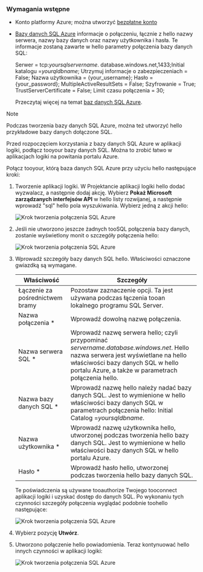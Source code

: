 ### <a name="prerequisites"></a>Wymagania wstępne
* Konto platformy Azure; można utworzyć [bezpłatne konto](https://azure.microsoft.com/free)
* [Bazy danych SQL Azure](../articles/sql-database/sql-database-get-started.md) informacje o połączeniu, łącznie z hello nazwy serwera, nazwy bazy danych oraz nazwy użytkownika i hasła. Te informacje zostaną zawarte w hello parametry połączenia bazy danych SQL:
  
    Serwer = tcp:*yoursqlservername*. database.windows.net,1433;Initial katalogu =*yourqldbname*; Utrzymuj informacje o zabezpieczeniach = False; Nazwa użytkownika = {your_username}; Hasło = {your_password}; MultipleActiveResultSets = False; Szyfrowanie = True; TrustServerCertificate = False; Limit czasu połączenia = 30;
  
    Przeczytaj więcej na temat [baz danych SQL Azure](https://azure.microsoft.com/services/sql-database).

> [!NOTE]
> Podczas tworzenia bazy danych SQL Azure, można też utworzyć hello przykładowe bazy danych dołączone SQL. 
> 
> 

Przed rozpoczęciem korzystania z bazy danych SQL Azure w aplikacji logiki, podłącz tooyour bazy danych SQL. Można to zrobić łatwo w aplikacjach logiki na powitania portalu Azure.  

Połącz tooyour, którą baza danych SQL Azure przy użyciu hello następujące kroki:  

1. Tworzenie aplikacji logiki. W Projektancie aplikacji logiki hello dodać wyzwalacz, a następnie dodaj akcję. Wybierz **Pokaż Microsoft zarządzanych interfejsów API** w hello listy rozwijanej, a następnie wprowadź "sql" hello pola wyszukiwania. Wybierz jedną z akcji hello:  
   
    ![Krok tworzenia połączenia SQL Azure](./media/connectors-create-api-sqlazure/sql-actions.png)
2. Jeśli nie utworzono jeszcze żadnych tooSQL połączenia bazy danych, zostanie wyświetlony monit o szczegóły połączenia hello:  
   
    ![Krok tworzenia połączenia SQL Azure](./media/connectors-create-api-sqlazure/connection-details.png) 
3. Wprowadź szczegóły bazy danych SQL hello. Właściwości oznaczone gwiazdką są wymagane.
   
   | Właściwość | Szczegóły |
   | --- | --- |
   | Łączenie za pośrednictwem bramy |Pozostaw zaznaczenie opcji. Ta jest używana podczas łączenia tooan lokalnego programu SQL Server. |
   | Nazwa połączenia * |Wprowadź dowolną nazwę połączenia. |
   | Nazwa serwera SQL * |Wprowadź nazwę serwera hello; czyli przypominać *servername.database.windows.net*. Hello nazwa serwera jest wyświetlane na hello właściwości bazy danych SQL w hello portalu Azure, a także w parametrach połączenia hello. |
   | Nazwa bazy danych SQL * |Wprowadź nazwę hello należy nadać bazy danych SQL. Jest to wymienione w hello właściwości bazy danych SQL w parametrach połączenia hello: Initial Catalog =*yoursqldbname*. |
   | Nazwa użytkownika * |Wprowadź nazwę użytkownika hello, utworzonej podczas tworzenia hello bazy danych SQL. Jest to wymienione w hello właściwości bazy danych SQL w hello portalu Azure. |
   | Hasło * |Wprowadź hasło hello, utworzonej podczas tworzenia hello bazy danych SQL. |
   
    Te poświadczenia są używane tooauthorize Twojego tooconnect aplikacji logiki i uzyskać dostęp do danych SQL. Po wykonaniu tych czynności szczegóły połączenia wyglądać podobnie toohello następujące:  
   
    ![Krok tworzenia połączenia SQL Azure](./media/connectors-create-api-sqlazure/sample-connection.png) 
4. Wybierz pozycję **Utwórz**. 
5. Utworzono połączenie hello powiadomienia. Teraz kontynuować hello innych czynności w aplikacji logiki: 
   
    ![Krok tworzenia połączenia SQL Azure](./media/connectors-create-api-sqlazure/table.png)

